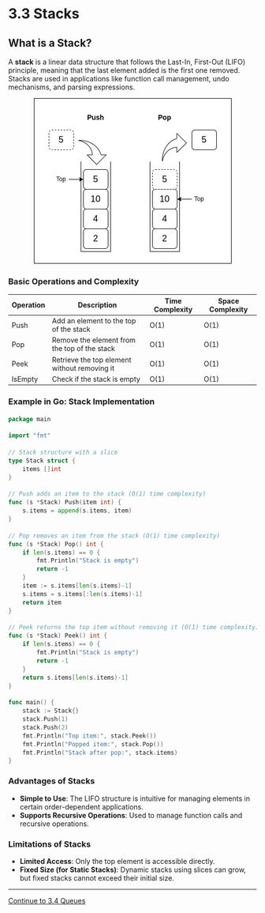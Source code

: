 
# 3.3 Stacks

## What is a Stack?

A **stack** is a linear data structure that follows the Last-In, First-Out (LIFO) principle, meaning that the last element added is the first one removed. Stacks are used in applications like function call management, undo mechanisms, and parsing expressions.

<p align="center">
  <img src="./images/stack.jpg" />
</p>

### Basic Operations and Complexity

| Operation   | Description                                  | Time Complexity | Space Complexity |
|-------------|----------------------------------------------|-----------------|------------------|
| Push        | Add an element to the top of the stack       | O(1)            | O(1)             |
| Pop         | Remove the element from the top of the stack | O(1)            | O(1)             |
| Peek        | Retrieve the top element without removing it | O(1)            | O(1)             |
| IsEmpty     | Check if the stack is empty                  | O(1)            | O(1)             |

### Example in Go: Stack Implementation

```go
package main

import "fmt"

// Stack structure with a slice
type Stack struct {
    items []int
}

// Push adds an item to the stack (O(1) time complexity)
func (s *Stack) Push(item int) {
    s.items = append(s.items, item)
}

// Pop removes an item from the stack (O(1) time complexity)
func (s *Stack) Pop() int {
    if len(s.items) == 0 {
        fmt.Println("Stack is empty")
        return -1
    }
    item := s.items[len(s.items)-1]
    s.items = s.items[:len(s.items)-1]
    return item
}

// Peek returns the top item without removing it (O(1) time complexity)
func (s *Stack) Peek() int {
    if len(s.items) == 0 {
        fmt.Println("Stack is empty")
        return -1
    }
    return s.items[len(s.items)-1]
}

func main() {
    stack := Stack{}
    stack.Push(1)
    stack.Push(2)
    fmt.Println("Top item:", stack.Peek())
    fmt.Println("Popped item:", stack.Pop())
    fmt.Println("Stack after pop:", stack.items)
}
```

### Advantages of Stacks

- **Simple to Use**: The LIFO structure is intuitive for managing elements in certain order-dependent applications.
- **Supports Recursive Operations**: Used to manage function calls and recursive operations.

### Limitations of Stacks

- **Limited Access**: Only the top element is accessible directly.
- **Fixed Size (for Static Stacks)**: Dynamic stacks using slices can grow, but fixed stacks cannot exceed their initial size.

---

[Continue to 3.4 Queues](./Section_3_4_Queues.md)
